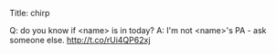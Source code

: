 Title: chirp

Q: do you know if &lt;name&gt; is in today? A: I'm not &lt;name&gt;'s PA - ask someone else. <a href="http://t.co/rUi4QP62xj">http://t.co/rUi4QP62xj</a>
